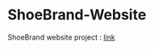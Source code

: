# ShoeBrand-Website

ShoeBrand website project : [link](https://the-amazing-atharva.github.io/ShoeBrand-Website/)
